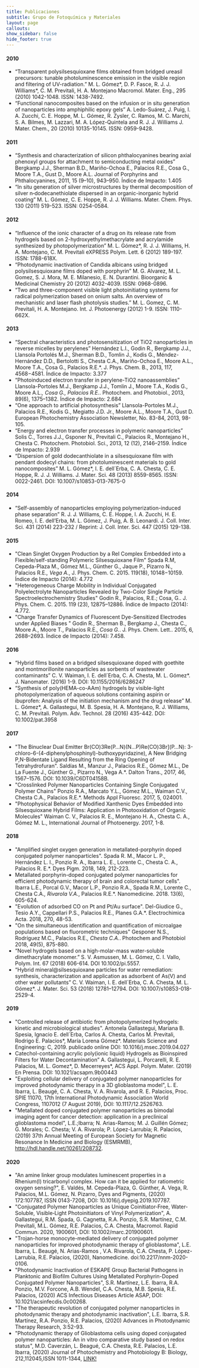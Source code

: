 ```yaml
---
title: Publicaciones
subtitle: Grupo de Fotoquímica y Materiales
layout: page
callouts:
show_sidebar: false
hide_footer: true
---
```


#### 2010
- “Transparent polysilsesquioxane films obtained from bridged ureasil precursors: tunable photoluminescence emission in the visible region and filtering of UV-radiation.”
M. L. Gómez*, D. P. Fasce, R. J. J. Williams*, C. M. Previtali, H. A. Montejano
Macromol. Mater. Eng., 295 (2010) 1042-1048. ISSN: 1438-7492.
- “Functional nanocomposites based on the infusion or in situ generation of nanoparticles into amphiphilic epoxy gels”
A. Ledo-Suárez, J. Puig, I. A. Zucchi, C. E. Hoppe, M. L. Gómez, R. Zysler, C. Ramos, M. C. Marchi, S. A. Bilmes, M. Lazzari, M. A. López-Quintela and R. J. J. Williams
J. Mater. Chem., 20 (2010) 10135-10145.  ISSN: 0959-9428.

#### 2011
- “Synthesis and characterization of silicon phthalocyanines bearing axial phenoxyl groups for attachment to semiconducting metal oxides” Bergkamp J.J., Sherman B.D., Mariño-Ochoa E., Palacios R.E., Cosa G., Moore T.A., Gust D., Moore A.L. Journal of Porphyrins and Phthalocyanines, 2011, 15 (9–10), 943–950. Índice de Impacto: 1.405
- “In situ generation of silver microstructures by thermal decomposition of silver n‑dodecanethiolate dispersed in an organic-inorganic hybrid coating” M. L. Gómez, C. E. Hoppe, R. J. J. Williams. Mater. Chem. Phys.  130 (2011) 519-523. ISSN: 0254-0584.

#### 2012
- “Influence of the ionic character of a drug on its release rate from hydrogels based on 2-hydroxyethylmethacrylate and acrylamide synthesized by photopolymerization”
M. L. Gómez*, R. J. J. Williams, H. A. Montejano, C. M. Previtali
eXPRESS Polym. Lett. 6 (2012) 189-197. ISSN: 1788-618X.
- “Photodynamic inactivation of Candida albicans using bridged polysilsesquioxane films doped with porphyrin”
M. G. Alvarez, M. L. Gomez, S. J. Mora, M. E. Milanesio, E. N. Durantini.
Bioorganic & Medicinal Chemistry 20 (2012) 4032-4039. ISSN: 0968-0896.
- “Two and three-component visible light photoinitiating systems for radical polymerization based on onium salts. An overview of mechanistic and laser flash photolysis studies.”
M. L. Gomez, C. M. Previtali, H. A. Montejano.
Int. J. Photoenergy (2012) 1-9. ISSN: 1110-662X.

#### 2013
- “Spectral characteristics and photosensitization of TiO2 nanoparticles in reverse micelles by perylenes” Hernández L.I., Godin R., Bergkamp J.J., Llansola Portolés M.J., Sherman B.D., Tomlin J., Kodis G., Méndez-Hernández D.D., Bertolotti S., Chesta C.A., Mariño-Ochoa E., Moore A.L., Moore T.A., Cosa G., Palacios R.E.*. J. Phys. Chem. B., 2013, 117, 4568−4581. Índice de Impacto: 3.377
 - “Photoinduced electron transfer in perylene-TiO2 nanoassemblies” Llansola-Portoles M.J., Bergkamp J.J., Tomlin J., Moore T.A., Kodis G., Moore A.L.*, Cosa G., Palacios R.E.*. Photochem. and Photobiol., 2013, 89(6), 1375–1382. Índice de Impacto: 2.684
- “One approach to artificial photosynthesis” Llansola-Portoles M.J., Palacios R.E., Kodis G., Megiatto J.D. Jr., Moore A.L., Moore T.A., Gust D. European Photochemistry Association Newsletter, No. 83-84, 2013, 98-105.
 - “Energy and electron transfer processes in polymeric nanoparticles” Solis C., Torres J.J., Gsponer N., Previtali C., Palacios R., Montejano H., Chesta C. Photochem. Photobiol. Sci., 2013, 12 (12), 2146–2159. Índice de Impacto: 2.939
- “Dispersion of gold dodecanthiolate in a silsesquioxane film with pendant dodecyl chains: from photoluminescent materials to gold nanocomposites” M. L. Gómez*, I. E. dell´Erba, C. A. Chesta, C. E. Hoppe, R. J. J. Williams. J. Mater. Sci. 48 (2013) 8559-8565. ISSN: 0022-2461. DOI: 10.1007/s10853-013-7675-0

#### 2014
- “Self-assembly of nanoparticles employing polymerization-induced phase separation” R. J. J. Williams, C. E. Hoppe, I. A. Zucchi, H. E. Romeo, I. E. dell’Erba, M. L. Gómez, J. Puig, A. B. Leonardi. J. Coll. Inter. Sci. 431 (2014) 223-232 / Reprint: J. Coll. Inter. Sci. 447 (2015) 129-138.

#### 2015
- "Clean Singlet Oxygen Production by a ReI Complex Embedded into a Flexible/self-standing Polymeric Silsesquioxane Film" Spada R.M, Cepeda-Plaza M., Gómez M.L., Günther G., Jaque P., Pizarro N., Palacios R.E.*, Vega A.*, J. Phys. Chem. C. 2015. 119(18), 10148−10159. Índice de Impacto (2014): 4.772
- "Heterogeneous Charge Mobility in Individual Conjugated Polyelectrolyte Nanoparticles Revealed by Two-Color Single Particle Spectroelectrochemistry Studies" Godin R., Palacios, R.E.; Cosa, G.. J. Phys. Chem. C. 2015. 119 (23), 12875–12886. Índice de Impacto (2014): 4.772.
- "Charge Transfer Dynamics of Fluorescent Dye-Sensitized Electrodes under Applied Biases " Godin R., Sherman B., Bergkamp J., Chesta C., Moore A., Moore T., Palacios R.E.*, Cosa G.*. J. Phys. Chem. Lett.. 2015, 6, 2688–2693. Índice de Impacto (2014): 7.458.

#### 2016
- “Hybrid films based on a bridged silsesquioxane doped with goethite and montmorillonite nanoparticles as sorbents of wastewater contaminants” C. V. Waiman, I. E. dell´Erba, C. A. Chesta, M. L. Gómez*. J. Nanomater. (2016) 1-9. DOI: 10.1155/2016/6286247
- “Synthesis of poly(HEMA-co-AAm) hydrogels by visible-light photopolymerization of aqueous solutions containing aspirin or ibuprofen: Analysis of the initiation mechanism and the drug release” M. L. Gómez*, A. Gallastegui, M. B. Spesia, H. A. Montejano, R. J. Williams, C. M. Previtali. Polym. Adv. Technol. 28 (2016) 435-442. DOI: 10.1002/pat.3958

#### 2017
- "The Binuclear Dual Emitter Br(CO)3Re(P…N)(N…P)Re(CO)3Br](P…N): 3-chloro-6-(4-diphenylphosphinyl)-buthoxypyridazine), A New Bridging P,N-Bidentate Ligand Resulting from the Ring Opening of Tetrahydrofuran". Saldías M., Manzur J., Palacios R.E., Gómez M.L., De La Fuente J., Günther G., Pizarro N., Vega A.*. Dalton Trans., 2017, 46, 1567–1576. DOI: 10.1039/C6DT04158B.
 - "Crosslinked Polymer Nanoparticles Containing Single Conjugated Polymer Chains" Ponzio R.A., Marcato Y.L., Gómez M.L., Waiman C.V., Chesta C.A., Palacios R.E.*. Methods Appl Fluoresc. 2017, 5, 024001.
- "Photophysical Behavior of Modified Xanthenic Dyes Embedded into Silsesquioxane Hybrid Films: Application in Photooxidation of Organic Molecules" Waiman C. V., Palacios R. E., Montejano H. A., Chesta C. A., Gómez M. L., International Journal of Photoenergy. 2017, 1-8.

#### 2018
- "Amplified singlet oxygen generation in metallated-porphyrin doped conjugated polymer nanoparticles". Spada R. M., Macor L. P., Hernández L. I., Ponzio R. A., Ibarra L. E., Lorente C., Chesta C. A., Palacios R. E.*. Dyes Pigm. 2018, 149, 212-223.
- Metallated porphyrin-doped conjugated polymer nanoparticles for efficient photodynamic therapy of brain and colorectal tumor cells". Ibarra L.E., Porcal G.V., Macor L.P., Ponzio R.A., Spada R.M., Lorente C., Chesta C.A.*, Rivarola V.A.*, Palacios R.E.*. Nanomedicine. 2018. 13(6), 605-624.
- "Evolution of adsorbed CO on Pt and Pt/Au surface". Del-Giudice G., Tesio A.Y., Cappellari P.S., Palacios R.E., Planes G.A.*. Electrochimica Acta. 2018, 270, 48-53.
- "On the simultaneous identification and quantification of microalgae populations based on fluorometric techniques" Gesponer N.S., Rodríguez M.C., Palacios R.E.*, Chesta C.A.*. Photochem and Photobiol 2018, 49(5), 875-880.
- “Novel hydrogels based on a high-molar-mass water-soluble dimethacrylate monomer.” S. V. Asmussen, M. L. Gómez, C. I. Vallo, Polym. Int. 67 (2018) 606-614. DOI 10.1002/pi.5557.
- “Hybrid mineral@silsesquioxane particles for water remediation: synthesis, characterization and application as adsorbent of As(V) and other water pollutants” C. V. Waiman, I. E. dell´Erba, C. A. Chesta, M. L. Gómez*. J. Mater. Sci. 53 (2018) 12781–12794. DOI: 10.1007/s10853-018-2529-4.

#### 2019
- "Controlled release of antibiotic from photopolymerized hydrogels: kinetic and microbiological studies". Antonela Gallastegui, Mariana B. Spesia, Ignacio E. dell´Erba, Carlos A. Chesta, Carlos M. Previtali, Rodrigo E. Palacios*, María Lorena Gómez*. Materials Science and Engineering: C, 2019. publicado online DOI: 10.1016/j.msec.2019.04.027
- Catechol-containing acrylic poly(ionic liquid) Hydrogels as Bioinspired Filters for Water Decontamination” A. Gallastegui, L. Porcarelli, R. E. Palacios, M. L. Gomez*, D. Mecerreyes*, ACS Appl. Polym. Mater. (2019) En Prensa. DOI: 10.1021/acsapm.9b00443
- "Exploiting cellular delivery of conjugated polymer nanoparticles for improved photodynamic therapy in a 3D glioblastoma model", L. E. Ibarra, L. Beaugé, C. A. Chesta, V. A. Rivarola, and R. E. Palacios, Proc. SPIE 11070, 17th International Photodynamic Association World Congress, 1107012 (7 August 2019), DOI: 10.1117/12.2526763.
- "Metallated doped conjugated polymer nanoparticles as bimodal imaging agent for cancer detection: application in a preclinical glioblastoma model", L.E.;Ibarra; N. Arias-Ramos; M. J. Guillén Gómez; G. Morales; C. Chesta; V. A. Rivarola; P. López-Larrubia; R. Palacios, (2019) 37th Annual Meeting of European Society for Magnetic Resonance In Medicine and Biology (ESMRMB), http://hdl.handle.net/10261/208732.

#### 2020
- "An amine linker group modulates luminescent properties in a Rhenium(I) tricarbonyl complex. How can it be applied for ratiometric oxygen sensing?", E. Valdés, M. Cepeda-Plaza, G. Günther, A. Vega, R. Palacios, M.L. Gómez, N. Pizarro, Dyes and Pigments, (2020)  172:107787, ISSN 0143-7208, DOI: 10.1016/j.dyepig.2019.107787.
- "Conjugated Polymer Nanoparticles as Unique Coinitiator‐Free, Water‐Soluble, Visible‐Light Photoinitiators of Vinyl Polymerization", A. Gallastegui, R.M. Spada, G. Cagnetta, R.A. Ponzio, S.R. Martínez, C.M. Previtali, M.L. Gómez, R.E. Palacios, C.A. Chesta, Macromol. Rapid Commun. 2020, 1900601, DOI: 10.1002/marc.201900601.
- "Trojan-horse monocyte-mediated delivery of conjugated polymer nanoparticles for improved photodynamic therapy of glioblastoma", L.E. Ibarra, L. Beaugé, N. Arias-Ramos , V.A. Rivarola, C.A. Chesta, P. López-Larrubia, R.E. Palacios, (2020), Nanomedicine. doi:10.2217/nnm-2020-0106.
- "Photodynamic Inactivation of ESKAPE Group Bacterial Pathogens in Planktonic and Biofilm Cultures Using Metallated Porphyrin-Doped Conjugated Polymer Nanoparticles", S.R. Martínez, L.E. Ibarra, R.A. Ponzio, M.V. Forcone, A.B. Wendel, C.A. Chesta, M.B. Spesia, R.E. Palacios, (2020) ACS Infectious Diseases Article ASAP, DOI: 10.1021/acsinfecdis.0c00268.
- "The therapeutic revolution of conjugated polymer nanoparticles in photodynamic therapy and photodynamic inactivation", L.E. Ibarra, S.R. Martínez, R.A. Ponzio, R.E. Palacios, (2020) Advances in Photodynamic Therapy Research, 3:52-93.
- "Photodynamic therapy of Glioblastoma cells using doped conjugated polymer nanoparticles: An in vitro comparative study based on redox status", M.D. Caverzán, L. Beagué,  C.A. Chesta, R.E. Palacios, L.E. Ibarra, (2020) Journal of Photochemistry and Photobiology B: Biology, 212,112045,ISSN 1011-1344, [LINK!](http://sciencedirect.com/science/article/pii/S1011134420304954)
